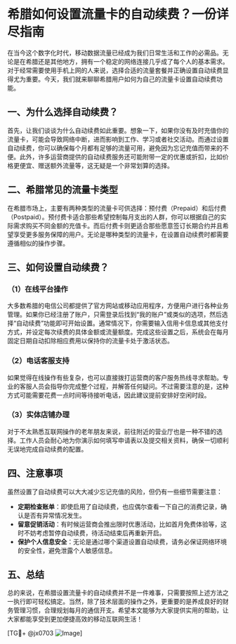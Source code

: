 # 希腊如何设置流量卡的自动续费？一份详尽指南

在当今这个数字化时代，移动数据流量已经成为我们日常生活和工作的必需品。无论是在希腊还是其他地方，拥有一个稳定的网络连接几乎成了每个人的基本需求。对于经常需要使用手机上网的人来说，选择合适的流量套餐并正确设置自动续费显得尤为重要。今天，我们就来聊聊希腊用户如何为自己的流量卡设置自动续费功能。

## 一、为什么选择自动续费？

首先，让我们谈谈为什么自动续费如此重要。想象一下，如果你没有及时充值你的流量卡，可能会导致网络中断，进而影响到工作、学习或者社交活动。而通过设置自动续费，你可以确保每个月都有足够的流量可用，避免因为忘记充值而带来的不便。此外，许多运营商提供的自动续费服务还可能附带一定的优惠或折扣，比如价格更便宜、赠送额外流量等，这无疑是一个非常划算的选择。

## 二、希腊常见的流量卡类型

在希腊市场上，主要有两种类型的流量卡可供选择：预付费（Prepaid）和后付费（Postpaid）。预付费卡适合那些希望控制每月支出的人群，你可以根据自己的实际需求购买不同金额的充值卡。而后付费卡则更适合那些愿意签订长期合约并且希望享受更多服务保障的用户。无论是哪种类型的流量卡，在设置自动续费时都需要遵循相似的操作步骤。

## 三、如何设置自动续费？

### （1）在线平台操作

大多数希腊的电信公司都提供了官方网站或移动应用程序，方便用户进行各种业务管理。如果你已经注册了账户，只需登录后找到“我的账户”或类似的选项，然后选择“自动续费”功能即可开始设置。通常情况下，你需要输入信用卡信息或其他支付方式，并设定每次续费的具体金额或流量额度。完成这些设置之后，系统会在每月固定日期自动扣除相应费用以保持你的流量卡处于激活状态。

### （2）电话客服支持

如果觉得在线操作有些复杂，也可以直接拨打运营商的客户服务热线寻求帮助。专业的客服人员会指导你完成整个过程，并解答任何疑问。不过需要注意的是，这种方式可能需要花费一点时间等待接听电话，因此建议提前安排好空闲时段。

### （3）实体店铺办理

对于不太熟悉互联网操作的老年朋友来说，前往附近的营业厅也是一种不错的选择。工作人员会耐心地为你演示如何填写申请表以及提交相关资料，确保一切顺利无误地完成自动续费的配置。

## 四、注意事项

虽然设置了自动续费可以大大减少忘记充值的风险，但仍有一些细节需要注意：

- **定期检查账单**：即使启用了自动续费，也应偶尔查看一下自己的消费记录，确认是否有异常情况发生。
- **留意促销活动**：有时候运营商会推出限时优惠活动，比如首月免费体验等，这时不妨考虑暂停自动续费，待活动结束后再重新开启。
- **保护个人信息安全**：无论是通过哪个渠道设置自动续费，请务必保证网络环境的安全性，避免泄露个人敏感信息。

## 五、总结

总的来说，在希腊设置流量卡的自动续费并不是一件难事，只需要按照上述方法之一执行即可轻松搞定。当然，除了技术层面的操作之外，更重要的是养成良好的财务管理习惯，合理规划每月的通信开支。希望本文能够为大家提供实用的帮助，让大家都能享受到更加便捷高效的移动互联网生活！

[TG💪+ @jx0703 ![Image](https://github.com/user-attachments/assets/dbca1d08-cadb-493c-b0ec-ad6f7a83f270)]